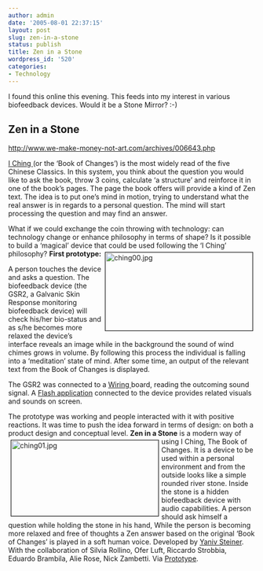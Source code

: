 ```yaml
---
author: admin
date: '2005-08-01 22:37:15'
layout: post
slug: zen-in-a-stone
status: publish
title: Zen in a Stone
wordpress_id: '520'
categories:
- Technology
---
```

I found this online this evening. This feeds into my interest in various biofeedback devices. Would it be a Stone Mirror? :-)
<h2>Zen in a Stone</h2>
<a href="http://www.we-make-money-not-art.com/archives/006643.php">http://www.we-make-money-not-art.com/archives/006643.php</a>
<a href="http://www.iging.com/" title="http://www.iging.com/"></a>

<a href="http://www.iging.com/" title="http://www.iging.com/">I Ching </a>(or the ‘Book of Changes’) is the most widely read of the five Chinese Classics. In this system, you think about the question you would like to ask the book, throw 3 coins, calculate ‘a structure’ and reinforce it in one of the book’s pages. The page the book offers will provide a kind of Zen text. The idea is to put one’s mind in motion, trying to understand what the real answer is in regards to a personal question. The mind will start processing the question and may find an answer.

What if we could exchange the coin throwing with technology: can technology change or enhance philosophy in terms of shape? Is it possible to build a ‘magical’ device that could be used following the ‘I Ching’ philosophy?
<strong>First prototype:</strong>
<img src="http://www.arcanology.com/images/ching00.jpg" alt="ching00.jpg" align="right" border="1" height="159" hspace="5" vspace="5" width="300" />

A person touches the device and asks a question. The biofeedback device (the GSR2, a Galvanic Skin Response monitoring biofeedback device) will check his/her bio-status and as s/he becomes more relaxed the device’s interface reveals an image while in the background the sound of wind chimes grows in volume. By following this process the individual is falling into a ‘meditation’ state of mind. After some time, an output of the relevant text from the Book of Changes is displayed.

The GSR2 was connected to a <a href="http://wiring.org.co/" title="http://wiring.org.co/">Wiring </a>board, reading the outcoming sound signal. A <a href="http://www.nastypixel.com/prototype/cms/myfiles/pages/iching/">Flash application</a> connected to the device provides related visuals and sounds on screen.

The prototype was working and people interacted with it with positive reactions. It was time to push the idea forward in terms of design: on both a product design and conceptual level.
<img src="http://www.arcanology.com/images/ching01.jpg" alt="ching01.jpg" align="left" border="1" height="154" hspace="5" vspace="5" width="300" /><strong>Zen in a Stone</strong> is a modern way of using I Ching, The Book of Changes. It is a device to be used within a personal environment and from the outside looks like a simple rounded river stone. Inside the stone is a hidden biofeedback device with audio capabilities. A person should ask himself a question while holding the stone in his hand, While the person is becoming more relaxed and free of thoughts a Zen answer based on the original ‘Book of Changes’ is played in a soft human voice.
Developed by <a href="http://www.interaction-ivrea.it/en/people/y.steiner/index.asp" title="http://www.interaction-ivrea.it/en/people/y.steiner/index.asp">Yaniv Steiner</a>. With the collaboration of Silvia Rollino, Ofer Luft, Riccardo Strobbia, Eduardo Brambila, Alie Rose, Nick Zambetti.
Via <a href="http://www.nastypixel.com/prototype/cms/wordpress/?page_id=57" title="http://www.nastypixel.com/prototype/cms/wordpress/?page_id=57">Prototype</a>.
